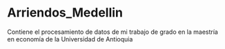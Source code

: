 # Arriendos_Medellin
Contiene el procesamiento de datos de mi trabajo de grado en la maestría en economía de la Universidad de Antioquia
